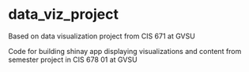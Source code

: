# data_viz_project
Based on data visualization project from CIS 671 at GVSU

Code for building shinay app displaying visualizations and content from semester project in CIS 678 01 at GVSU
